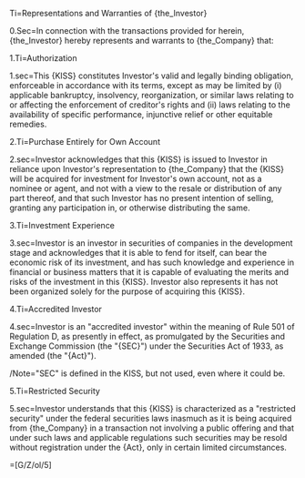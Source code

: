 Ti=Representations and Warranties of {the_Investor}

0.Sec=In connection with the transactions provided for herein, {the_Investor} hereby represents and warrants to {the_Company} that:

1.Ti=Authorization

1.sec=This {KISS} constitutes Investor's valid and legally binding obligation, enforceable in accordance with its terms, except as may be limited by (i) applicable bankruptcy, insolvency, reorganization, or similar laws relating to or affecting the enforcement of creditor's rights and (ii) laws relating to the availability of specific performance, injunctive relief or other equitable remedies. 

2.Ti=Purchase Entirely for Own Account

2.sec=Investor acknowledges that this {KISS} is issued to Investor in reliance upon Investor's representation to {the_Company} that the {KISS} will be acquired for investment for Investor's own account, not as a nominee or agent, and not with a view to the resale or distribution of any part thereof, and that such Investor has no present intention of selling, granting any participation in, or otherwise distributing the same. 

3.Ti=Investment Experience

3.sec=Investor is an investor in securities of companies in the development stage and acknowledges that it is able to fend for itself, can bear the economic risk of its investment, and has such knowledge and experience in financial or business matters that it is capable of evaluating the merits and risks of the investment in this {KISS}. Investor also represents it has not been organized solely for the purpose of acquiring this {KISS}.

4.Ti=Accredited Investor

4.sec=Investor is an "accredited investor" within the meaning of Rule 501 of Regulation D, as presently in effect, as promulgated by the Securities and Exchange Commission (the "{SEC}") under the Securities Act of 1933, as amended (the "{Act}").

/Note="SEC" is defined in the KISS, but not used, even where it could be.

5.Ti=Restricted Security

5.sec=Investor understands that this {KISS} is characterized as a "restricted security" under the federal securities laws inasmuch as it is being acquired from {the_Company} in a transaction not involving a public offering and that under such laws and applicable regulations such securities may be resold without registration under the {Act}, only in certain limited circumstances.


=[G/Z/ol/5]
